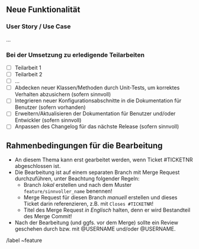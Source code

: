## Neue Funktionalität

### User Story / Use Case

...

### Bei der Umsetzung zu erledigende Teilarbeiten

<!-- Liste nach Bedarf anpassen - so lang wie nötig, so kurz wie möglich! -->

- [ ] Teilarbeit 1
- [ ] Teilarbeit 2
- [ ] ...
- [ ] Abdecken neuer Klassen/Methoden durch Unit-Tests, um korrektes Verhalten abzusichern (sofern sinnvoll)
- [ ] Integrieren neuer Konfigurationsabschnitte in die Dokumentation für Benutzer (sofern vorhanden)
- [ ] Erweitern/Aktualisieren der Dokumentation für Benutzer und/oder Entwickler (sofern sinnvoll)
- [ ] Anpassen des Changelog für das nächste Release (sofern sinnvoll)

## Rahmenbedingungen für die Bearbeitung

* An diesem Thema kann erst gearbeitet werden, wenn Ticket #TICKETNR abgeschlossen ist.
* Die Bearbeitung ist auf einem separaten Branch mit Merge Request durchzuführen, unter Beachtung folgender Regeln:
  * Branch _lokal_ erstellen und nach dem Muster `feature/sinnvoller_name` benennen!
  * Merge Request für diesen Branch _manuell_ erstellen und dieses Ticket darin referenzieren, z.B. mit `Closes #TICKETNR`!
  * Titel des Merge Request _in Englisch_ halten, denn er wird Bestandteil des Merge Commit!
* Nach der Bearbeitung (und ggfs. vor dem Merge) sollte ein Review geschehen durch bzw. mit @USERNAME und/oder @USERNAME.

/label ~feature
<!-- /milestone %"xyz"  -->
